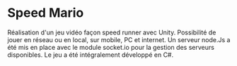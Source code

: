 # Speed Mario

Réalisation d'un jeu vidéo façon speed runner avec Unity. Possibilité de jouer en réseau ou en local, sur mobile, PC et internet. Un serveur node.Js a été mis en place avec le module socket.io pour la gestion des serveurs disponibles. Le jeu a été intégralement développé en C#.
